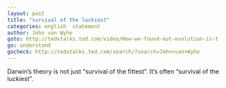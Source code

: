 ```yaml
---
layout: post
title: "survival of the luckiest"
categories: english  statement
author: John van Wyhe
goto: http://tedxtalks.ted.com/video/How-we-found-out-evolution-is-t
go: understand
gocheck: http://tedxtalks.ted.com/search/?search=John+van+Wyhe
---
```

Darwin’s theory is not just “survival of the fittest”. It’s often “survival of the luckiest”.
